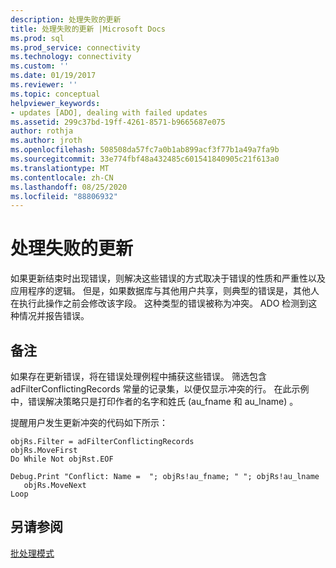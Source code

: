 ```yaml
---
description: 处理失败的更新
title: 处理失败的更新 |Microsoft Docs
ms.prod: sql
ms.prod_service: connectivity
ms.technology: connectivity
ms.custom: ''
ms.date: 01/19/2017
ms.reviewer: ''
ms.topic: conceptual
helpviewer_keywords:
- updates [ADO], dealing with failed updates
ms.assetid: 299c37bd-19ff-4261-8571-b9665687e075
author: rothja
ms.author: jroth
ms.openlocfilehash: 508508da57fc7a0b1ab899acf3f77b1a49a7fa9b
ms.sourcegitcommit: 33e774fbf48a432485c601541840905c21f613a0
ms.translationtype: MT
ms.contentlocale: zh-CN
ms.lasthandoff: 08/25/2020
ms.locfileid: "88806932"
---
```

# <a name="dealing-with-failed-updates"></a>处理失败的更新
如果更新结束时出现错误，则解决这些错误的方式取决于错误的性质和严重性以及应用程序的逻辑。 但是，如果数据库与其他用户共享，则典型的错误是，其他人在执行此操作之前会修改该字段。 这种类型的错误被称为冲突。 ADO 检测到这种情况并报告错误。  
  
## <a name="remarks"></a>备注  
 如果存在更新错误，将在错误处理例程中捕获这些错误。 筛选包含 adFilterConflictingRecords 常量的记录集，以便仅显示冲突的行。 在此示例中，错误解决策略只是打印作者的名字和姓氏 (au_fname 和 au_lname) 。  
  
 提醒用户发生更新冲突的代码如下所示：  
  
```  
objRs.Filter = adFilterConflictingRecords  
objRs.MoveFirst  
Do While Not objRst.EOF  
   Debug.Print "Conflict: Name =  "; objRs!au_fname; " "; objRs!au_lname  
   objRs.MoveNext  
Loop  
```  
  
## <a name="see-also"></a>另请参阅  
 [批处理模式](./batch-mode.md)